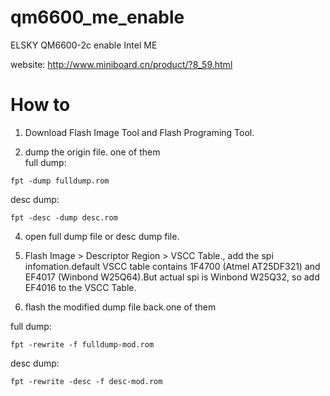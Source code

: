 # qm6600_me_enable
ELSKY QM6600-2c enable Intel ME

website: http://www.miniboard.cn/product/?8_59.html

# How to
1. Download Flash Image Tool and Flash Programing Tool.

2. dump the origin file. one of them<br>
full dump:
```
fpt -dump fulldump.rom
```

desc dump:
```
fpt -desc -dump desc.rom
```

4. open full dump file or desc dump file.

5. Flash Image > Descriptor Region > VSCC Table., add the spi infomation.default VSCC table contains 1F4700 (Atmel AT25DF321) and EF4017 (Winbond W25Q64).But actual spi is Winbond W25Q32, so add EF4016 to the VSCC Table.

6. flash the modified dump file back.one of them<br>

full dump:
```
fpt -rewrite -f fulldump-mod.rom
```

desc dump:
```
fpt -rewrite -desc -f desc-mod.rom
```
